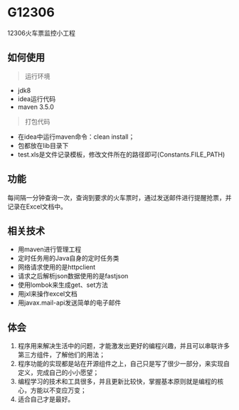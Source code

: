 # G12306
12306火车票监控小工程

## 如何使用
> 运行环境

- jdk8
- idea运行代码
- maven 3.5.0

> 打包代码

- 在idea中运行maven命令：clean install；
- 包都放在lib目录下
- test.xls是文件记录模板，修改文件所在的路径即可(Constants.FILE_PATH)

## 功能
每间隔一分钟查询一次，查询到要求的火车票时，通过发送邮件进行提醒抢票，并记录在Excel文档中。

## 相关技术
- 用maven进行管理工程
- 定时任务用的Java自身的定时任务类
- 网络请求使用的是httpclient
- 请求之后解析json数据使用的是fastjson
- 使用lombok来生成get、set方法
- 用jxl来操作excel文档
- 用javax.mail-api发送简单的电子邮件

## 体会
1. 程序用来解决生活中的问题，才能激发出更好的编程兴趣，并且可以串联许多第三方组件，了解他们的用法；
2. 程序功能的实现都是站在开源组件之上，自己只是写了很少一部分，来实现自定义，完成自己的小小愿望；
3. 编程学习的技术和工具很多，并且更新比较快，掌握基本原则就是编程的核心，方能以不变应万变；
4. 适合自己才是最好。